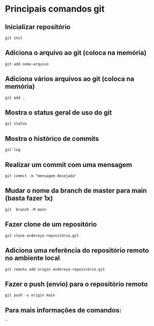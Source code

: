 
# Principais comandos git

## Inicializar repositório
`git init`

## Adiciona o arquivo ao git (coloca na memória)
`git add nome-arquivo`

## Adiciona vários arquivos ao git (coloca na memória)
`git add .`

## Mostra o status geral de uso do git
`git status`

## Mostra o histórico de commits
`git log`

## Realizar um commit com uma mensagem
`git commit -m "mensagem desejada"`

## Mudar o nome da branch de master para main (basta fazer 1x)
`git  branch -M main`

## Fazer clone de um repositório
`git clone endereço-repositório.git`

## Adiciona uma referência do repositório remoto no ambiente local
`git remote add origin endereço-repositório.git`

## Fazer o push (envio) para o repositório remoto
`git push -u origin main`

## Para mais informações de comandos: 
``